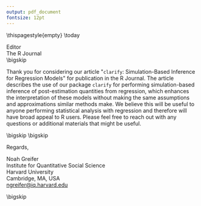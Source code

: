 ```yaml
---
output: pdf_document
fontsize: 12pt
---
```


\thispagestyle{empty}
\today

Editor   
The R Journal  
\bigskip


Thank you for considering our article "`clarify`: Simulation-Based Inference for Regression Models" for publication in the R Journal. The article describes the use of our package `clarify` for performing simulation-based inference of post-estimation quantities from regression, which enhances the interpretation of these models without making the same assumptions and approximations similar methods make. We believe this will be useful to anyone performing statistical analysis with regression and therefore will have broad appeal to R users. Please feel free to reach out with any questions or additional materials that might be useful.

\bigskip
\bigskip

Regards,
    
    
    
    
Noah Greifer  
Institute for Quantitative Social Science  
Harvard University  
Cambridge, MA, USA  
ngreifer@iq.harvard.edu

\bigskip
